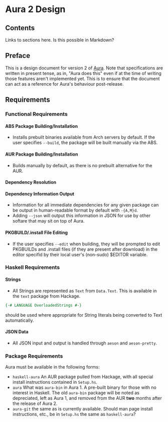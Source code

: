 # Aura 2 Design

## Contents
Links to sections here. Is this possible in Markdown?

## Preface
This is a design document for version 2 of
[Aura](https://github.com/fosskers/aura). Note that specifications are written
in present tense, as in, "Aura does this" even if at the time of writing those
features aren't implemented yet. This is to ensure that the document can act
as a reference for Aura's behaviour post-release.

## Requirements
### Functional Requirements

#### ABS Package Building/Installation
- Installs prebuilt binaries available from Arch servers by default.
  If the user specifies `--build`, the package will be built manually via
  the ABS.

#### AUR Package Building/Installation
- Builds manually by default, as there is no prebuilt alternative for the AUR.

#### Dependency Resolution

#### Dependency Information Output
- Information for all immediate dependencies for any given package can be output
  in human-readable format by default with `-{A,M}d`.
- Adding `--json` will output this information in JSON for use by other
  softare that may sit on top of Aura.

#### PKGBUILD/.install File Editing
- If the user specifies `--edit` when building, they will be prompted to edit
  PKGBUILDs and .install files (if they are present after download) in the
  editor specifid by their local user's (non-sudo) $EDITOR variable.

### Haskell Requirements
#### Strings
- All Strings are represented as `Text` from `Data.Text`. This is available
  in the `text` package from Hackage.

```haskell
{-# LANGUAGE OverloadedStrings #-}
```
should be used where appropriate for String literals being converted to Text
automatically.

#### JSON Data
- All JSON input and output is handled through `aeson` and
  `aeson-pretty`.

### Package Requirements
Aura must be available in the following forms:
- `haskell-aura` An AUR package pulled from Hackage, with all special install
  instructions contained in `Setup.hs`.
- `aura` What was `aura-bin` in Aura 1. A pre-built binary for those with
  no interest in Haskell. The old `aura-bin` package will be noted as 
  depreciated, left as Aura 1, and removed from the AUR **two** months after
  the release of Aura 2.
- `aura-git` the same as is currently available. Should man page install
  instructions, etc., be in `Setup.hs` the same as `haskell-aura`?
